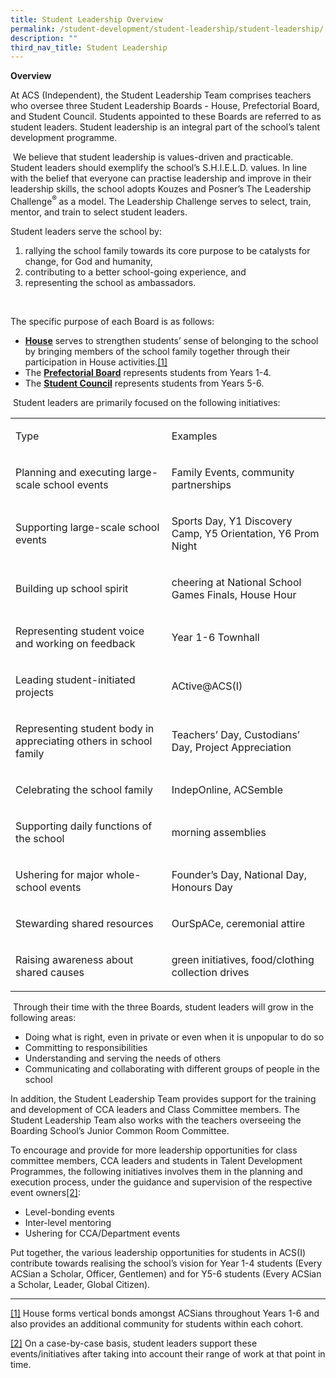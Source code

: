 ```yaml
---
title: Student Leadership Overview
permalink: /student-development/student-leadership/student-leadership/
description: ""
third_nav_title: Student Leadership
---
```

<p><strong>Overview</strong></p>
<p>At ACS (Independent), the Student Leadership Team comprises teachers who oversee three Student Leadership Boards - House, Prefectorial Board, and Student Council. Students appointed to these Boards are referred to as student leaders. Student leadership is an integral part of the school’s talent development programme.</p>
<p>&nbsp;We believe that student leadership is values-driven and practicable. Student leaders should exemplify the school’s S.H.I.E.L.D. values. In line with the belief that everyone can practise leadership and improve in their leadership skills, the school adopts Kouzes and Posner’s The Leadership Challenge<sup>® </sup>as a model. The Leadership Challenge serves to select, train, mentor, and train to select student leaders.</p>
<p>Student leaders serve the school by:</p>
<ol>
<li>rallying the school family towards its core purpose to be catalysts for change, for God and humanity,</li>
<li>contributing to a better school-going experience, and</li>
<li>representing the school as ambassadors.</li>
</ol>
<p>&nbsp;</p>
<p>The specific purpose of each Board is as follows:</p>
<ul>
<li><a href="https://www.acsindep.moe.edu.sg/student-development/houses/"><strong>House</strong></a> serves to strengthen students’ sense of belonging to the school by bringing members of the school family together through their participation in House activities.<a name="_ftnref1" href="#_ftn1">[1]</a></li>
<li>The <a href="https://www.acsindep.moe.edu.sg/prefects/"><strong>Prefectorial Board</strong></a> represents students from Years 1-4.</li>
<li>The <a href="https://www.acsindep.moe.edu.sg/council/"><strong>Student Council</strong></a> represents students from Years 5-6.</li>
</ul>
<p>&nbsp;Student leaders are primarily focused on the following initiatives:</p>
<table>
<tbody>
<tr>
<td width="300">
<p>Type</p>
</td>
<td width="300">
<p>Examples</p>
</td>
</tr>
<tr>
<td width="300">
<p>Planning and executing large-scale school events</p>
</td>
<td width="300">
<p>Family Events, community partnerships</p>
</td>
</tr>
<tr>
<td width="300">
<p>Supporting large-scale school events</p>
</td>
<td width="300">
<p>Sports Day, Y1 Discovery Camp, Y5 Orientation, Y6 Prom Night</p>
</td>
</tr>
<tr>
<td width="300">
<p>Building up school spirit</p>
</td>
<td width="300">
<p>cheering at National School Games Finals, House Hour</p>
</td>
</tr>
<tr>
<td width="300">
<p>Representing student voice and working on feedback</p>
</td>
<td width="300">
<p>Year 1-6 Townhall</p>
</td>
</tr>
<tr>
<td width="300">
<p>Leading student-initiated projects</p>
</td>
<td width="300">
<p>ACtive@ACS(I)</p>
</td>
</tr>
<tr>
<td width="300">
<p>Representing student body in appreciating others in school family</p>
</td>
<td width="300">
<p>Teachers’ Day, Custodians’ Day, Project Appreciation</p>
</td>
</tr>
<tr>
<td width="300">
<p>Celebrating the school family</p>
</td>
<td width="300">
<p>IndepOnline, ACSemble</p>
</td>
</tr>
<tr>
<td width="300">
<p>Supporting daily functions of the school</p>
</td>
<td width="300">
<p>morning assemblies</p>
</td>
</tr>
<tr>
<td width="300">
<p>Ushering for major whole-school events</p>
</td>
<td width="300">
<p>Founder’s Day, National Day, Honours Day</p>
</td>
</tr>
<tr>
<td width="300">
<p>Stewarding shared resources</p>
</td>
<td width="300">
<p>OurSpACe, ceremonial attire</p>
</td>
</tr>
<tr>
<td width="300">
<p>Raising awareness about shared causes</p>
</td>
<td width="300">
<p>green initiatives, food/clothing collection drives</p>
</td>
</tr>
</tbody>
</table>
<p>&nbsp;Through their time with the three Boards, student leaders will grow in the following areas:</p>
<ul>
<li>Doing what is right, even in private or even when it is unpopular to do so</li>
<li>Committing to responsibilities</li>
<li>Understanding and serving the needs of others</li>
<li>Communicating and collaborating with different groups of people in the school</li>
</ul>
<p>In addition, the Student Leadership Team provides support for the training and development of CCA leaders and Class Committee members. The Student Leadership Team also works with the teachers overseeing the Boarding School’s Junior Common Room Committee.</p>
<p>To encourage and provide for more leadership opportunities for class committee members, CCA leaders and students in Talent Development Programmes, the following initiatives involves them in the planning and execution process, under the guidance and supervision of the respective event owners<a name="_ftnref2" href="#_ftn2">[2]</a>:</p>
<ul>
<li>Level-bonding events</li>
<li>Inter-level mentoring</li>
<li>Ushering for CCA/Department events</li>
</ul>
<p>Put together, the various leadership opportunities for students in ACS(I) contribute towards realising the school’s vision for Year 1-4 students (Every ACSian a Scholar, Officer, Gentlemen) and for Y5-6 students (Every ACSian a Scholar, Leader, Global Citizen).</p>
<hr>
<p><a name="_ftn1" href="#_ftnref1">[1]</a> House forms vertical bonds amongst ACSians throughout Years 1-6 and also provides an additional community for students within each cohort.</p>
<p><a name="_ftn2" href="#_ftnref2">[2]</a> On a case-by-case basis, student leaders support these events/initiatives after taking into account their range of work at that point in time.</p>